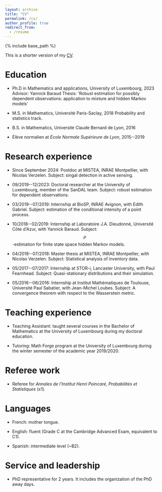 ```yaml
---
layout: archive
title: "CV"
permalink: /cv/
author_profile: true
redirect_from:
  - /resume
---
```


{% include base_path %}

This is a shorter version of my [CV](files/CV_LECESTRE.pdf).

Education
=====

* Ph.D in Mathematics and applications, University of Luxembourg, 2023
  Advisor: Yannick Baraud
  Thesis: 'Robust estimation for possibly dependent observations: application to mixture and hidden Markov models'
  
* M.S. in Mathematics, Université Paris-Saclay, 2018
  Probability and statistics track.
  
* B.S. in Mathematics, Université Claude Bernard de Lyon, 2016
  
* Élève normalien at *École Normale Supérieure de Lyon*, 2015--2019

Research experience
=====

* Since September 2024: Postdoc at MISTEA, INRAE Montpellier, with Nicolas Verzelen.
  Subject: singal detection in active sensing.
  
* 09/2019--12/2023: Doctoral researcher at the University of Luxembourg, member of the SanDAL team.
  Subject: robust estimation for dependent observations.
  
* 03/2019--07/2019: Internship at BioSP, INRAE Avignon, with Edith Gabriel.
  Subject: estimation of the conditional intensity of a point process.
  
* 10/2018--02/2019: Internship at Laboratoire J.A. Dieudonné, Université Côte d'Azur, with Yannick Baraud.
  Subject: $$\rho$$-estimation for finite state space hidden Markov models.
  
* 04/2018--07/2018: Master thesis at MISTEA, INRAE Montpellier, with Nicolas Verzelen.
  Subject: Statistical analysis of inventory data.
  
* 05/2017--07/2017: Internship at STOR-i, Lancaster University, with Paul Fearnhead.
  Subject: Quasi-stationary distributions and their simulation.
  
* 05/2016--06/2016: Internship at Institut Mathématiques de Toulouse, Université Paul Sabatier, with Jean-Michel Loubes.
  Subject: A convergence theorem with respect to the Wasserstein metric.

Teaching experience
=====

* Teaching Assistant: taught several courses in the Bachelor of Mathematics at the University of Luxembourg during my doctoral education.
  
* Tutoring: Math Forge program at the University of Luxembourg during the winter semester of the academic year 2019/2020.

Referee work
=====

* Referee for *Annales de l'Institut Henri Poincaré, Probabilités et Statistiques* (x1).
  
Languages
=====

* French: mother tongue.

* English: fluent (Grade C at the Cambridge Advanced Exam, equivalent to C1).

* Spanish: intermediate level (~B2).

Service and leadership
=====

* PhD representative for 2 years.
  It includes the organization of the PhD away days.
